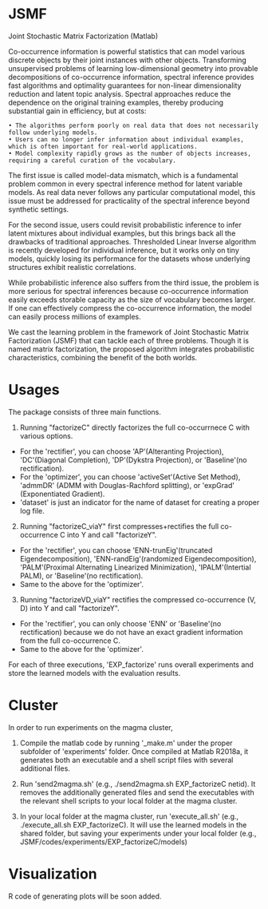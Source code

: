 # JSMF
Joint Stochastic Matrix Factorization (Matlab)

Co-occurrence information is powerful statistics that can model various discrete objects by their joint instances with other objects. Transforming unsupervised problems of learning low-dimensional geometry into provable decompositions of co-occurrence information, spectral inference provides fast algorithms and optimality guarantees for non-linear dimensionality reduction and latent topic analysis. Spectral approaches reduce the dependence on the original training examples, thereby producing substantial gain in efficiency, but at costs:
  
    • The algorithms perform poorly on real data that does not necessarily follow underlying models.  
    • Users can no longer infer information about individual examples, which is often important for real-world applications.  
    • Model complexity rapidly grows as the number of objects increases, requiring a careful curation of the vocabulary.
  

The first issue is called model-data mismatch, which is a fundamental problem common in every spectral inference method for latent variable models. As real data never follows any particular computational model, this issue must be addressed for practicality of the spectral inference beyond synthetic settings. 

For the second issue, users could revisit probabilistic inference to infer latent mixtures about individual examples, but this brings back all the drawbacks of traditional approaches. Thresholded Linear Inverse algorithm is recently developed for individual inference, but it works only on tiny models, quickly losing its performance for the datasets whose underlying structures exhibit realistic correlations. 

While probabilistic inference also suffers from the third issue, the problem is more serious for spectral inferences because co-occurrence information easily exceeds storable capacity as the size of vocabulary becomes larger. If one can effectively compress the co-occurrence information, the model can easily process millions of examples.

We cast the learning problem in the framework of Joint Stochastic Matrix Factorization (JSMF) that can tackle each of three problems. Though it is named matrix factorization, the proposed algorithm integrates probabilistic characteristics, combining the benefit of the both worlds.


# Usages

The package consists of three main functions.

1) Running "factorizeC" directly factorizes the full co-occurrnece C with various options.
  - For the 'rectifier', you can choose 'AP'(Alteranting Projection), 'DC'(Diagonal Completion), 'DP'(Dykstra Projection), or 'Baseline'(no rectification).
  - For the 'optimizer', you can choose 'activeSet'(Active Set Method), 'admmDR' (ADMM with Douglas-Rachford splitting), or 'expGrad' (Exponentiated Gradient).
  - 'dataset' is just an indicator for the name of dataset for creating a proper log file.

2) Running "factorizeC_viaY" first compresses+rectifies the full co-occurrence C into Y and call "factorizeY".
  - For the 'rectifier', you can choose 'ENN-trunEig'(truncated Eigendecomposition), 'ENN-randEig'(randomized Eigendecomposition), 'PALM'(Proximal Alternating Linearized Minimization), 'IPALM'(Intertial PALM), or 'Baseline'(no rectification).
  - Same to the above for the 'optimizer'.

3) Running "factorizeVD_viaY" rectifies the compressed co-occurrence (V, D) into Y and call "factorizeY".
  - For the 'rectifier', you can only choose 'ENN' or 'Baseline'(no rectification) because we do not have an exact gradient information from the full co-occurrence C.
  - Same to the above for the 'optimizer'.

For each of three executions, 'EXP_factorize' runs overall experiments and store the learned models with the evaluation results.


# Cluster

In order to run experiments on the magma cluster, 

1) Compile the matlab code by running '_make.m' under the proper subfolder of 'experiments' folder. Once compiled at Matlab R2018a, it generates both an executable and a shell script files with several additional files.

2) Run 'send2magma.sh' (e.g., ./send2magma.sh EXP_factorizeC netid). It removes the additionally generated files and send the executables with the relevant shell scripts to your local folder at the magma cluster.

3) In your local folder at the magma cluster, run 'execute_all.sh' (e.g., ./execute_all.sh EXP_factorizeC). It will use the learned models in the shared folder, but saving your experiments under your local folder (e.g., JSMF/codes/experiments/EXP_factorizeC/models)


# Visualization

R code of generating plots will be soon added.
